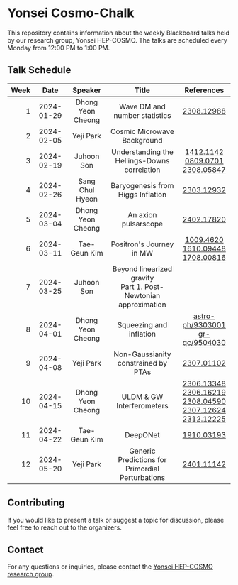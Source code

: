 # Yonsei Cosmo-Chalk

This repository contains information about the weekly Blackboard talks held by our research group, Yonsei HEP-COSMO. The talks are scheduled every Monday from 12:00 PM to 1:00 PM.

## Talk Schedule

| Week |    Date    |      Speaker      |                               Title                               |                                                                                                                       References                                                                                                                       |
|-----:|:----------:|:-----------------:|:-----------------------------------------------------------------:|:------------------------------------------------------------------------------------------------------------------------------------------------------------------------------------------------------------------------------------------------------:|
|    1 | 2024-01-29 | Dhong Yeon Cheong |                   Wave DM and number statistics                   |                                                                                                     [2308.12988](https://arxiv.org/abs/2308.12988)                                                                                                     |
|    2 | 2024-02-05 |     Yeji Park     |                    Cosmic Microwave Background                    |                                                                                                                                                                                                                                                        |
|    3 | 2024-02-19 |    Juhoon Son     |           Understanding the Hellings-Downs correlation            |                                                     [1412.1142](https://arxiv.org/abs/1412.1142)<br>[0809.0701](https://arxiv.org/abs/0809.0701)<br>[2308.05847](https://arxiv.org/abs/2308.05847)                                                     |
|    4 | 2024-02-26 |  Sang Chul Hyeon  |                 Baryogenesis from Higgs Inflation                 |                                                                                                     [2303.12932](https://arxiv.org/abs/2303.12932)                                                                                                     |
|    5 | 2024-03-04 | Dhong Yeon Cheong |                       An axion pulsarscope                        |                                                                                                     [2402.17820](https://arxiv.org/abs/2402.17820)                                                                                                     |
|    6 | 2024-03-11 |   Tae-Geun Kim    |                     Positron's Journey in MW                      |                                                    [1009.4620](https://arxiv.org/abs/1009.4620)<br>[1610.09448](https://arxiv.org/abs/1610.09448)<br>[1708.00816](https://arxiv.org/abs/1708.00816)                                                    |
|    7 | 2024-03-25 |    Juhoon Son     | Beyond linearized gravity<br>Part 1. Post-Newtonian approximation |                                                                                                                                                                                                                                                        |
|    8 | 2024-04-01 | Dhong Yeon Cheong |                      Squeezing and inflation                      |                                                                   [astro-ph/9303001](https://arxiv.org/abs/astro-ph/9303001)<br>[gr-qc/9504030](https://arxiv.org/abs/gr-qc/9504030)                                                                   |
|    9 | 2024-04-08 |     Yeji Park     |                Non-Gaussianity constrained by PTAs                |                                                                                                     [2307.01102](https://arxiv.org/abs/2307.01102)                                                                                                     |
|   10 | 2024-04-15 | Dhong Yeon Cheong |                     ULDM & GW Interferometers                     | [2306.13348](https://arxiv.org/abs/2306.13348)<br>[2306.16219](https://arxiv.org/abs/2306.16219)<br>[2308.04590](https://arxiv.org/abs/2308.04590)<br>[2307.12624](https://arxiv.org/abs/2307.12624)<br>[2312.12225](https://arxiv.org/abs/2312.12225) |
|   11 | 2024-04-22 |   Tae-Geun Kim    |                             DeepONet                              |                                                                                                     [1910.03193](https://arxiv.org/abs/1910.03193)                                                                                                     |
|   12 | 2024-05-20 |     Yeji Park     |         Generic Predictions for Primordial Perturbations          |[2401.11142](https://arxiv.org/abs/2401.11142)                                                                     |
## Contributing

If you would like to present a talk or suggest a topic for discussion, please feel free to reach out to the organizers.

## Contact

For any questions or inquiries, please contact the [Yonsei HEP-COSMO research group](https://hepcosmo.yonsei.ac.kr).
